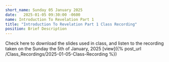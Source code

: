 ```yaml
---
short_name: Sunday 05 January 2025
date:   2025-01-05 09:30:00 -0600
name: Introduction To Revelation Part 1
title: "Introduction To Revelation Part 1 Class Recording"
position: Brief Description
---
```


Check here to download the slides used in class, and listen to the recording taken on the Sunday the 5th of January, 2025
[view]({% post_url /Class_Recordings/2025-01-05-Class-Recording %})
